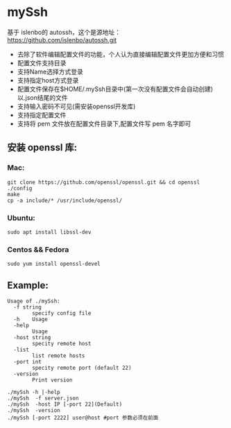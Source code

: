 # mySsh

基于 islenbo的 autossh，这个是源地址： https://github.com/islenbo/autossh.git
- 去除了软件编辑配置文件的功能，个人认为直接编辑配置文件更加方便和习惯
- 配置文件支持目录
- 支持Name选择方式登录
- 支持指定host方式登录
- 配置文件保存在$HOME/.mySsh目录中(第一次没有配置文件会自动创建)以.json结尾的文件
- 支持输入密码不可见(需安装openssl开发库)
- 支持指定配置文件
- 支持将 pem 文件放在配置文件目录下,配置文件写 pem 名字即可



## 安装 openssl 库:
### Mac:
```
git clone https://github.com/openssl/openssl.git && cd openssl
./config
make
cp -a include/* /usr/include/openssl/
```

### Ubuntu:
```
sudo apt install libssl-dev
```

### Centos && Fedora
```
sudo yum install openssl-devel
```

## Example:

```
Usage of ./mySsh:
  -f string
    	specify config file
  -h	Usage
  -help
    	Usage
  -host string
    	specity remote host
  -list
    	list remote hosts
  -port int
    	specity remote port (default 22)
  -version
    	Print version

./mySsh -h |-help
./mySsh  -f server.json
./mySsh  -host IP [-port 22](Default)
./mySsh  -version
./mySsh [-port 2222] user@host #port 参数必须在前面
```